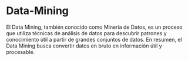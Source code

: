 # Data-Mining
El Data Mining, también conocido como Minería de Datos, es un proceso que utiliza técnicas de análisis de datos para descubrir patrones y conocimiento útil a partir de grandes conjuntos de datos. En resumen, el Data Mining busca convertir datos en bruto en información útil y procesable.
